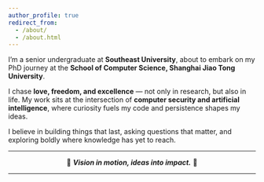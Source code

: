 ```yaml
---
author_profile: true
redirect_from: 
  - /about/
  - /about.html
---
```


I’m a senior undergraduate at **Southeast University**, about to embark on my PhD journey at the **School of Computer Science, Shanghai Jiao Tong University**.

I chase **love, freedom, and excellence** — not only in research, but also in life. My work sits at the intersection of **computer security and artificial intelligence**, where curiosity fuels my code and persistence shapes my ideas.

I believe in building things that last, asking questions that matter, and exploring boldly where knowledge has yet to reach. 

---

<p align="center">
  🚀 <em><b>Vision in motion, ideas into impact.</b></em> 🌌
</p>

---

